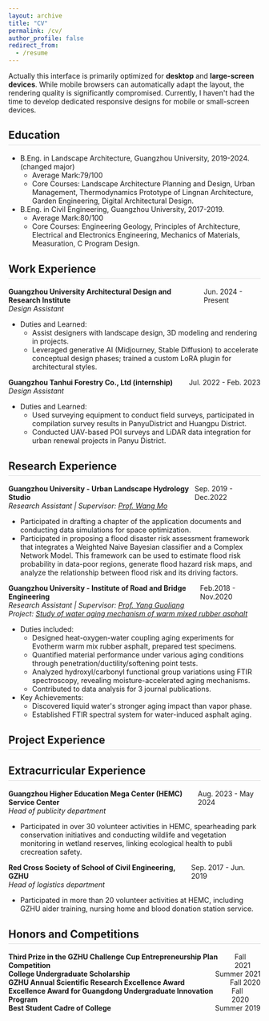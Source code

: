 ```yaml
---
layout: archive
title: "CV"
permalink: /cv/
author_profile: false
redirect_from:
  - /resume
---
```


Actually this interface is primarily optimized for **desktop** and **large-screen devices**. While mobile browsers can automatically adapt the layout, the rendering quality is significantly compromised. Currently, I haven't had the time to develop dedicated responsive designs for mobile or small-screen devices.

<h2 style="border-bottom: 1px solid #ddd; padding-bottom: 0.3em;">Education</h2>

* B.Eng. in Landscape Architecture, Guangzhou University, 2019-2024. (changed major)
  * Average Mark:79/100
  * Core Courses: Landscape Architecture Planning and Design, Urban Management, Thermodynamics Prototype of Lingnan Architecture, Garden Engineering, Digital Architectural Design.
* B.Eng. in Civil Engineering, Guangzhou University, 2017-2019.
  * Average Mark:80/100  
  * Core Courses: Engineering Geology, Principles of Architecture, Electrical and Electronics Engineering, Mechanics of Materials, Measuration, C Program Design.

<h2 style="border-bottom: 1px solid #ddd; padding-bottom: 0.3em;">Work Experience</h2>

<div style="display: flex; justify-content: space-between; align-items: baseline;">
  <strong>Guangzhou University Architectural Design and Research Institute</strong>
  <span>Jun. 2024 - Present</span>
</div>
<div style="font-style: italic; margin-bottom: 0.5em;">Design Assistant</div>

* Duties and Learned: 
  * Assist designers with landscape design, 3D modeling and rendering in projects.
  * Leveraged generative AI (Midjourney, Stable Diffusion) to accelerate conceptual design phases; trained a custom LoRA plugin for architectural styles.

<div style="display: flex; justify-content: space-between; align-items: baseline;">
  <strong>Guangzhou Tanhui Forestry Co., Ltd (internship)</strong>
  <span>Jul. 2022 - Feb. 2023</span>
</div>
<div style="font-style: italic; margin-bottom: 0.5em;">Design Assistant</div>

* Duties and Learned:
  * Used surveying equipment to conduct field surveys, participated in compilation survey results in PanyuDistrict and Huangpu District.
  * Conducted UAV-based POI surveys and LiDAR data integration for urban renewal projects in Panyu District.

<h2 style="border-bottom: 1px solid #ddd; padding-bottom: 0.3em;">Research Experience</h2>

<div style="display: flex; justify-content: space-between; align-items: baseline;">
  <strong>Guangzhou University - Urban Landscape Hydrology Studio</strong>
  <span>Sep. 2019 - Dec.2022</span>
</div>
<div style="font-style: italic;">
  Research Assistant | Supervisor: <a href="https://arch.gzhu.edu.cn/info/1113/4000.htm" target="_blank">Prof. Wang Mo</a> 
</div>

* Participated in drafting a chapter of the application documents and conducting data simulations for space optimization.
* Participated in proposing a flood disaster risk assessment framework that integrates a Weighted Naive Bayesian classifier and a Complex Network Model. This framework can be used to estimate flood risk probability in data-poor regions, generate flood hazard risk maps, and analyze the relationship between flood risk and its driving factors.

<div style="display: flex; justify-content: space-between; align-items: baseline;">
  <strong>Guangzhou University - Institute of Road and Bridge Engineering</strong>
  <span>Feb.2018 - Nov.2020</span>
</div>
<div style="font-style: italic;">
  Research Assistant | Supervisor: <a href="https://tm.gzhu.edu.cn/info/1058/2735.htm" target="_blank">Prof. Yang Guoliang</a> 
  <br>
  Project: <a href="/projects/projects-1">Study of water aging mechanism of warm mixed rubber asphalt</a>
</div>

* Duties included:
  * Designed heat-oxygen-water coupling aging experiments for Evotherm warm mix  rubber asphalt, prepared test specimens.
  * Quantified material performance under various aging conditions through penetration/ductility/softening point tests.
  * Analyzed hydroxyl/carbonyl functional group variations using FTIR spectroscopy, revealing moisture-accelerated aging mechanisms.
  * Contributed to data analysis for 3 journal publications.
* Key Achievements:
  * Discovered liquid water's stronger aging impact than vapor phase.
  * Established FTIR spectral system for water-induced asphalt aging.
  
<h2 style="border-bottom: 1px solid #ddd; padding-bottom: 0.3em;">Project Experience</h2>



<h2 style="border-bottom: 1px solid #ddd; padding-bottom: 0.3em;">Extracurricular Experience</h2>

<div style="display: flex; justify-content: space-between; align-items: baseline;">
  <strong>Guangzhou Higher Education Mega Center (HEMC) Service Center</strong>
  <span>Aug. 2023 - May 2024</span>
</div>
<div style="font-style: italic;">
  Head of publicity department
</div>

* Participated in over 30 volunteer activities in HEMC, spearheading park conservation initiatives and conducting wildlife and vegetation monitoring in wetland reserves, linking ecological health to publi crecreation safety.

<div style="display: flex; justify-content: space-between; align-items: baseline;">
  <strong>Red Cross Society of School of Civil Engineering, GZHU</strong>
  <span>Sep. 2017 - Jun. 2019</span>
</div>
<div style="font-style: italic;">
  Head of logistics department
</div>

* Participated in more than 20 volunteer activities at HEMC, including GZHU aider training, nursing home and blood donation station service.

<h2 style="border-bottom: 1px solid #ddd; padding-bottom: 0.3em;">Honors and Competitions</h2>

<div style="display: flex; justify-content: space-between; align-items: baseline;">
  <strong>Third Prize in the GZHU Challenge Cup Entrepreneurship Plan Competition</strong>
  <span>Fall 2021</span>
</div>

<div style="display: flex; justify-content: space-between; align-items: baseline;">
  <strong>College Undergraduate Scholarship</strong>
  <span>Summer 2021</span>
</div>

<div style="display: flex; justify-content: space-between; align-items: baseline;">
  <strong>GZHU Annual Scientific Research Excellence Award</strong>
  <span>Fall 2020</span>
</div>

<div style="display: flex; justify-content: space-between; align-items: baseline;">
  <strong>Excellence Award for Guangdong Undergraduate Innovation Program</strong>
  <span>Fall 2020</span>
</div>

<div style="display: flex; justify-content: space-between; align-items: baseline;">
  <strong>Best Student Cadre of College</strong>
  <span>Summer 2019</span>
</div>
